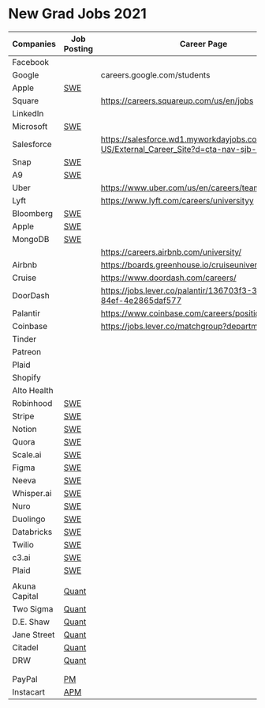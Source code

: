 # New Grad Jobs 2021
| Companies | Job Posting | Career Page |
|-|-|-|
| Facebook |  |  |
| Google |  | careers.google.com/students |
| Apple | [SWE](https://jobs.apple.com/en-us/details/200161256/software-engineer-ml-platform) |  |
| Square |  | https://careers.squareup.com/us/en/jobs |
| LinkedIn |  |  |
| Microsoft | [SWE](https://careers.microsoft.com/students/us/en/job/870956/Full-Time-Opportunities-for-Students-and-Recent-Graduates-Software-Engineer?utm_campaign=google_jobs_apply&utm_source=google_jobs_apply&utm_medium=organic) |  |
| Salesforce |  | https://salesforce.wd1.myworkdayjobs.com/en-US/External_Career_Site?d=cta-nav-sjb-1 |
| Snap | [SWE](https://wd1.myworkdaysite.com/recruiting/snapchat/snap/job/Los-Angeles-California/Software-Engineer--Backend-1--Years-Experience---Los-Angeles_Q320SWEB1LA) |  |
| A9 | [SWE](https://www.linkedin.com/jobs/view/software-dev-eng-i-palo-alto-2020-at-a9-com-1971522129/?utm_campaign=google_jobs_apply&utm_source=google_jobs_apply&utm_medium=organic) |  |
| Uber |  | https://www.uber.com/us/en/careers/teams/university/ |
| Lyft |  | https://www.lyft.com/careers/universityy |
| Bloomberg | [SWE](https://careers.bloomberg.com/job/detail/840144) |  |
| Apple | [SWE](https://jobs.apple.com/en-us/details/200189775/software-or-machine-learning-engineer-entry-level?team=SFTWR) |  |
| MongoDB | [SWE](https://www.mongodb.com/careers/jobs/2309034?gh_src=0wcvpq1) |  |
|  |  | https://careers.airbnb.com/university/ |
| Airbnb |  | https://boards.greenhouse.io/cruiseuniversity |
| Cruise |  | https://www.doordash.com/careers/ |
| DoorDash |  | https://jobs.lever.co/palantir/136703f3-37a8-4308-84ef-4e2865daf577 |
| Palantir |  | https://www.coinbase.com/careers/positions? |
| Coinbase |  | https://jobs.lever.co/matchgroup?department=Tinderr |
| Tinder |  |  |
| Patreon |  |  |
| Plaid |  |  |
| Shopify |  |  |
| Alto Health |  |  |
| Robinhood | [SWE](https://boards.greenhouse.io/robinhood/jobs/22142200) |  |
| Stripe | [SWE](https://grnh.se/b89348c11us) |  |
| Notion | [SWE](https://boards.greenhouse.io/notion/jobs/4122793003) |  |
| Quora | [SWE](https://boards.greenhouse.io/quora2/jobs/4810866002?utm_campaign=google_jobs_apply&utm_source=google_jobs_apply&utm_medium=organic) |  |
| Scale.ai | [SWE](https://jobs.lever.co/scaleai/41e05b90-7e65-4dac-8676-50be9c1afc27) |  |
| Figma | [SWE](https://jobs.lever.co/figma/31f60538-9c04-4dd3-821d-7980370f9be3) |  |
| Neeva | [SWE](https://jobs.lever.co/neeva/d95ffe9a-0717-49a0-be61-e59c5bf01b49/apply) |  |
| Whisper.ai | [SWE](https://whisper.ai/careers/?gh_jid=4424260002) |  |
| Nuro | [SWE](https://nuro.ai/careersitem?gh_jid=1781556&gh_src=fd9e64da1) |  |
| Duolingo | [SWE](https://boards.greenhouse.io/duolingo/jobs/4821271002) |  |
| Databricks | [SWE](https://databricks.com/company/careers/open-positions/job?gh_jid=47800230022) |  |
| Twilio | [SWE](https://boards.greenhouse.io/twilio/jobs/2321815) |  |
| c3.ai | [SWE](https://c3.ai/job-description/?gh_jid=4416889002) |  |
| Plaid | [SWE](https://jobs.lever.co/plaid/58690464-4e63-4180-8dc7-a1e87a18fb6d) |  |
|  |  |  |
| Akuna Capital | [Quant](https://akunacapital.com/job-details?gh_jid=2231479) |  |
| Two Sigma | [Quant](https://careers.twosigma.com/careers/Careers?jobId=6674&source=Direct+Applicant&tags=handshake) |  |
| D.E. Shaw | [Quant](https://www.deshaw.com/careers/software-developer-new-york-2646) |  |
| Jane Street | [Quant](https://www.janestreet.com/join-jane-street/position/4746601002/) |  |
| Citadel | [Quant](https://www.citadel.com/careers/details/quantitative-researcher-full-time-us-2/) |  |
| DRW | [Quant](https://boards.greenhouse.io/drweng/jobs/2198080?gh_src=8d0371621us) |  |
|  |  |  |
|  |  |  |
| PayPal | [PM](https://wd1.myworkdaysite.com/recruiting/paypal/jobs/job/San-Jose-CA/Product-Manager---University-Graduate_R0057797?source=PayPalJobs) |  |
| Instacart | [APM](https://instacart.careers/job/?id=2291973) |  |
